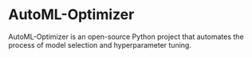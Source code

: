 # AutoML-Optimizer
AutoML-Optimizer is an open-source Python project that automates the process of model selection and hyperparameter tuning.

